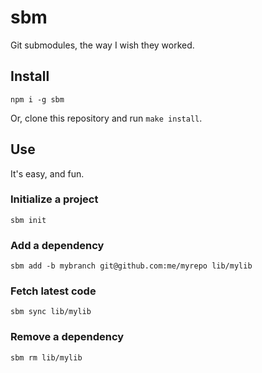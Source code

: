 sbm
===

Git submodules, the way I wish they worked.

## Install
```
npm i -g sbm
```
Or, clone this repository and run `make install`.

## Use

It's easy, and fun.

### Initialize a project
```
sbm init
```
### Add a dependency
```
sbm add -b mybranch git@github.com:me/myrepo lib/mylib
```
### Fetch latest code
```
sbm sync lib/mylib
```
### Remove a dependency
```
sbm rm lib/mylib
```
